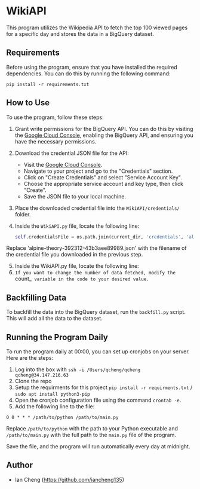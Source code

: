 # WikiAPI

This program utilizes the Wikipedia API to fetch the top 100 viewed pages for a specific day and stores the data in a BigQuery dataset.

## Requirements

Before using the program, ensure that you have installed the required dependencies. You can do this by running the following command:
```shell
pip install -r requirements.txt
```

## How to Use

To use the program, follow these steps:

1. Grant write permissions for the BigQuery API. You can do this by visiting the [Google Cloud Console](https://console.cloud.google.com/), enabling the BigQuery API, and ensuring you have the necessary permissions.

2. Download the credential JSON file for the API:
   - Visit the [Google Cloud Console](https://console.cloud.google.com/).
   - Navigate to your project and go to the "Credentials" section.
   - Click on "Create Credentials" and select "Service Account Key".
   - Choose the appropriate service account and key type, then click "Create".
   - Save the JSON file to your local machine.

3. Place the downloaded credential file into the `WikiAPI/credentials/` folder.

4. Inside the `WikiAPI.py` file, locate the following line:
   
   ```python 
   self.credentialsFile = os.path.join(current_dir, 'credentials', 'alpine-theory-392312-43b3aee89989.json') 
Replace 'alpine-theory-392312-43b3aee89989.json' with the filename of the credential file you downloaded in the previous step.

5. Inside the WikiAPI.py file, locate the following line:
6. `If you want to change the number of data fetched, modify the `count_` variable in the code to your desired value.`

## Backfilling Data

To backfill the data into the BigQuery dataset, run the `backfill.py` script. This will add all the data to the dataset.

## Running the Program Daily

To run the program daily at 00:00, you can set up cronjobs on your server. Here are the steps:

1. Log into the box with `ssh -i /Users/qcheng/qcheng qcheng@34.147.216.63`
2. Clone the repo
3. Setup the requirments for this project `pip install -r requirments.txt`  / `sudo apt install python3-pip`
3. Open the cronjob configuration file using the command `crontab -e`.
4. Add the following line to the file:

```shell
0 0 * * * /path/to/python /path/to/main.py
```
Replace `/path/to/python` with the path to your Python executable and `/path/to/main.py` with the full path to the `main.py` file of the program.

Save the file, and the program will run automatically every day at midnight.

## Author

- Ian Cheng (https://github.com/iancheng135)